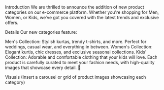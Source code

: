 Introduction
We are thrilled to announce the addition of new product categories on our e-commerce platform. Whether you're shopping for Men, Women, or Kids, we’ve got you covered with the latest trends and exclusive offers.

Details
Our new categories feature:

Men's Collection: Stylish kurtas, trendy t-shirts, and more. Perfect for weddings, casual wear, and everything in between.
Women's Collection: Elegant kurtis, chic dresses, and exclusive seasonal collections.
Kids' Collection: Adorable and comfortable clothing that your kids will love.
Each product is carefully curated to meet your fashion needs, with high-quality images that showcase every detail. 🌟

Visuals
(Insert a carousel or grid of product images showcasing each category)
